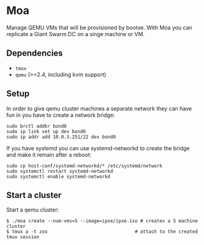 # Moa

Manage QEMU VMs that will be provisioned by bootxe. With Moa you can replicate a Giant Swarm DC on a singe machine or VM.

## Dependencies

 * `tmux`
 * `qemu` (>=2.4, including kvm support)

## Setup

In order to give qemu cluster machines a separate network they can have fun in
you have to create a network bridge:
```
sudo brctl addbr bond0
sudo ip link set up dev bond0
sudo ip addr add 10.0.3.251/22 dev bond0
```

If you have systemd you can use systemd-networkd to create the bridge and make it remain after a reboot:
```
sudo cp host-conf/systemd-networkd/* /etc/systemd/network
sudo systemctl restart systemd-networkd
sudo systemctl enable systemd-networkd
```

## Start a cluster

Start a qemu cluster:
```
$ ./moa create --num-vms=5 --image=ipxe/ipxe.iso # creates a 5 machine cluster
$ tmux a -t zoo                                # attach to the created tmux session
```
